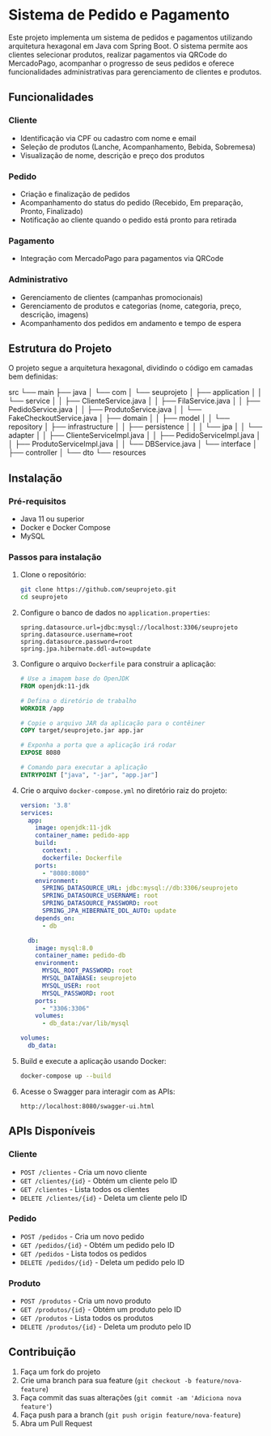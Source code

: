 # Sistema de Pedido e Pagamento

Este projeto implementa um sistema de pedidos e pagamentos utilizando arquitetura hexagonal em Java com Spring Boot. O sistema permite aos clientes selecionar produtos, realizar pagamentos via QRCode do MercadoPago, acompanhar o progresso de seus pedidos e oferece funcionalidades administrativas para gerenciamento de clientes e produtos.

## Funcionalidades

### Cliente
- Identificação via CPF ou cadastro com nome e email
- Seleção de produtos (Lanche, Acompanhamento, Bebida, Sobremesa)
- Visualização de nome, descrição e preço dos produtos

### Pedido
- Criação e finalização de pedidos
- Acompanhamento do status do pedido (Recebido, Em preparação, Pronto, Finalizado)
- Notificação ao cliente quando o pedido está pronto para retirada

### Pagamento
- Integração com MercadoPago para pagamentos via QRCode

### Administrativo
- Gerenciamento de clientes (campanhas promocionais)
- Gerenciamento de produtos e categorias (nome, categoria, preço, descrição, imagens)
- Acompanhamento dos pedidos em andamento e tempo de espera

## Estrutura do Projeto

O projeto segue a arquitetura hexagonal, dividindo o código em camadas bem definidas:

src
└── main
├── java
│ └── com
│ └── seuprojeto
│ ├── application
│ │ └── service
│ │ ├── ClienteService.java
│ │ ├── FilaService.java
│ │ ├── PedidoService.java
│ │ ├── ProdutoService.java
│ │ └── FakeCheckoutService.java
│ ├── domain
│ │ ├── model
│ │ └── repository
│ ├── infrastructure
│ │ ├── persistence
│ │ │ └── jpa
│ │ └── adapter
│ │ ├── ClienteServiceImpl.java
│ │ ├── PedidoServiceImpl.java
│ │ ├── ProdutoServiceImpl.java
│ │ └── DBService.java
│ └── interface
│ ├── controller
│ └── dto
└── resources


## Instalação

### Pré-requisitos
- Java 11 ou superior
- Docker e Docker Compose
- MySQL

### Passos para instalação

1. Clone o repositório:
    ```bash
    git clone https://github.com/seuprojeto.git
    cd seuprojeto
    ```

2. Configure o banco de dados no `application.properties`:
    ```properties
    spring.datasource.url=jdbc:mysql://localhost:3306/seuprojeto
    spring.datasource.username=root
    spring.datasource.password=root
    spring.jpa.hibernate.ddl-auto=update
    ```

3. Configure o arquivo `Dockerfile` para construir a aplicação:
    ```Dockerfile
    # Use a imagem base do OpenJDK
    FROM openjdk:11-jdk

    # Defina o diretório de trabalho
    WORKDIR /app

    # Copie o arquivo JAR da aplicação para o contêiner
    COPY target/seuprojeto.jar app.jar

    # Exponha a porta que a aplicação irá rodar
    EXPOSE 8080

    # Comando para executar a aplicação
    ENTRYPOINT ["java", "-jar", "app.jar"]
    ```

4. Crie o arquivo `docker-compose.yml` no diretório raiz do projeto:
    ```yaml
    version: '3.8'
    services:
      app:
        image: openjdk:11-jdk
        container_name: pedido-app
        build:
          context: .
          dockerfile: Dockerfile
        ports:
          - "8080:8080"
        environment:
          SPRING_DATASOURCE_URL: jdbc:mysql://db:3306/seuprojeto
          SPRING_DATASOURCE_USERNAME: root
          SPRING_DATASOURCE_PASSWORD: root
          SPRING_JPA_HIBERNATE_DDL_AUTO: update
        depends_on:
          - db

      db:
        image: mysql:8.0
        container_name: pedido-db
        environment:
          MYSQL_ROOT_PASSWORD: root
          MYSQL_DATABASE: seuprojeto
          MYSQL_USER: root
          MYSQL_PASSWORD: root
        ports:
          - "3306:3306"
        volumes:
          - db_data:/var/lib/mysql

    volumes:
      db_data:
    ```

5. Build e execute a aplicação usando Docker:
    ```bash
    docker-compose up --build
    ```

6. Acesse o Swagger para interagir com as APIs:
    ```
    http://localhost:8080/swagger-ui.html
    ```

## APIs Disponíveis

### Cliente
- `POST /clientes` - Cria um novo cliente
- `GET /clientes/{id}` - Obtém um cliente pelo ID
- `GET /clientes` - Lista todos os clientes
- `DELETE /clientes/{id}` - Deleta um cliente pelo ID

### Pedido
- `POST /pedidos` - Cria um novo pedido
- `GET /pedidos/{id}` - Obtém um pedido pelo ID
- `GET /pedidos` - Lista todos os pedidos
- `DELETE /pedidos/{id}` - Deleta um pedido pelo ID

### Produto
- `POST /produtos` - Cria um novo produto
- `GET /produtos/{id}` - Obtém um produto pelo ID
- `GET /produtos` - Lista todos os produtos
- `DELETE /produtos/{id}` - Deleta um produto pelo ID

## Contribuição

1. Faça um fork do projeto
2. Crie uma branch para sua feature (`git checkout -b feature/nova-feature`)
3. Faça commit das suas alterações (`git commit -am 'Adiciona nova feature'`)
4. Faça push para a branch (`git push origin feature/nova-feature`)
5. Abra um Pull Request


